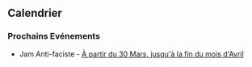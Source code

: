 <div class="col-lg-4 text-left" style="margin-top: 25px;" markdown="1">

## Calendrier
### Prochains Evénements
- Jam Anti-faciste - [À partir du 30 Mars, jusqu'à la fin du mois d'Avril](https://www.facebook.com/events/840567319669135/)

</div>
